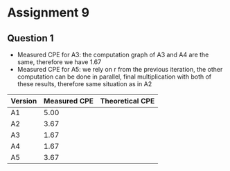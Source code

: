 # Assignment 9

## Question 1

- Measured CPE for A3: the computation graph of A3 and A4 are the same, therefore we have 1.67
- Measured CPE for A5: we rely on r from the previous iteration, the other computation can be done in parallel, final multiplication with both of these results, therefore same situation as in A2

| Version | Measured CPE | Theoretical CPE |
| ------- | ------------ | --------------- |
| A1      | 5.00         |                 |
| A2      | 3.67         |                 |
| A3      | 1.67         |                 |
| A4      | 1.67         |                 |
| A5      | 3.67         |                 |
